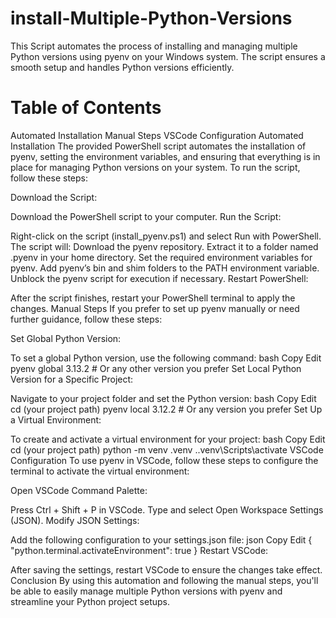 # install-Multiple-Python-Versions

This Script automates the process of installing and managing multiple Python versions using pyenv on your Windows system. The script ensures a smooth setup and handles Python versions efficiently.

# Table of Contents
Automated Installation
Manual Steps
VSCode Configuration
Automated Installation
The provided PowerShell script automates the installation of pyenv, setting the environment variables, and ensuring that everything is in place for managing Python versions on your system. To run the script, follow these steps:

Download the Script:

Download the PowerShell script to your computer.
Run the Script:

Right-click on the script (install_pyenv.ps1) and select Run with PowerShell.
The script will:
Download the pyenv repository.
Extract it to a folder named .pyenv in your home directory.
Set the required environment variables for pyenv.
Add pyenv’s bin and shim folders to the PATH environment variable.
Unblock the pyenv script for execution if necessary.
Restart PowerShell:

After the script finishes, restart your PowerShell terminal to apply the changes.
Manual Steps
If you prefer to set up pyenv manually or need further guidance, follow these steps:

Set Global Python Version:

To set a global Python version, use the following command:
bash
Copy
Edit
pyenv global 3.13.2  # Or any other version you prefer
Set Local Python Version for a Specific Project:

Navigate to your project folder and set the Python version:
bash
Copy
Edit
cd (your project path)
pyenv local 3.12.2  # Or any version you prefer
Set Up a Virtual Environment:

To create and activate a virtual environment for your project:
bash
Copy
Edit
cd (your project path)
python -m venv .venv
.\.venv\Scripts\activate
VSCode Configuration
To use pyenv in VSCode, follow these steps to configure the terminal to activate the virtual environment:

Open VSCode Command Palette:

Press Ctrl + Shift + P in VSCode.
Type and select Open Workspace Settings (JSON).
Modify JSON Settings:

Add the following configuration to your settings.json file:
json
Copy
Edit
{
    "python.terminal.activateEnvironment": true
}
Restart VSCode:

After saving the settings, restart VSCode to ensure the changes take effect.
Conclusion
By using this automation and following the manual steps, you'll be able to easily manage multiple Python versions with pyenv and streamline your Python project setups.
